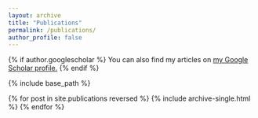 ```yaml
---
layout: archive
title: "Publications"
permalink: /publications/
author_profile: false
---
```


{% if author.googlescholar %}
    You can also find my articles on <u><a href="{{author.googlescholar}}">my Google Scholar profile</a>.</u>
{% endif %}

{% include base_path %}

{% for post in site.publications reversed %}
  {% include archive-single.html %}
{% endfor %}

